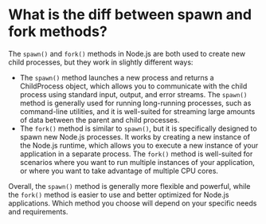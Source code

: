 # What is the diff between spawn and fork methods?

The `spawn()` and `fork()` methods in Node.js are both used to create new child processes, but they work in slightly different ways:

-   The `spawn()` method launches a new process and returns a ChildProcess object, which allows you to communicate with the child process using standard input, output, and error streams. The `spawn()` method is generally used for running long-running processes, such as command-line utilities, and it is well-suited for streaming large amounts of data between the parent and child processes.
-   The `fork()` method is similar to `spawn()`, but it is specifically designed to spawn new Node.js processes. It works by creating a new instance of the Node.js runtime, which allows you to execute a new instance of your application in a separate process. The `fork()` method is well-suited for scenarios where you want to run multiple instances of your application, or where you want to take advantage of multiple CPU cores.

Overall, the `spawn()` method is generally more flexible and powerful, while the `fork()` method is easier to use and better optimized for Node.js applications. Which method you choose will depend on your specific needs and requirements.
